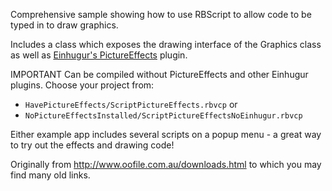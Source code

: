Comprehensive sample showing how to use RBScript to allow code to be typed in
to draw graphics.

Includes a class which exposes the drawing interface of the Graphics class as well as
[Einhugur's PictureEffects](http://www.einhugur.com/Html/PictureEffects/index.html) plugin.

IMPORTANT Can be compiled without PictureEffects and other Einhugur plugins.
Choose your project from:
  * `HavePictureEffects/ScriptPictureEffects.rbvcp` or
  * `NoPictureEffectsInstalled/ScriptPictureEffectsNoEinhugur.rbvcp`

Either example app includes several scripts on a popup menu - a great way to try out the effects and drawing code!

Originally from http://www.oofile.com.au/downloads.html to which you may find many old links.